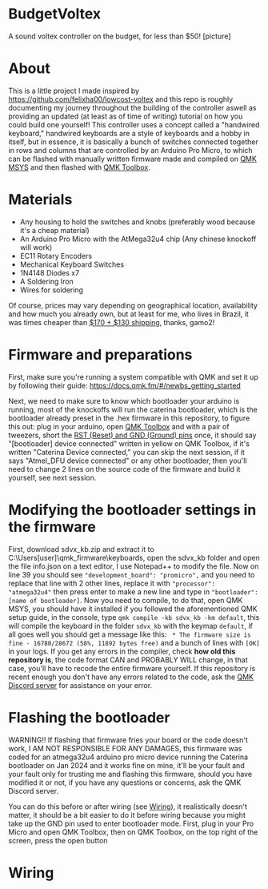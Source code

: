 # BudgetVoltex
A sound voltex controller on the budget, for less than $50!
[picture] 
# About
This is a little project I made inspired by https://github.com/felixha00/lowcost-voltex and this repo is roughly documenting my journey throughout the building of the controller aswell as providing an updated (at least as of time of writing) tutorial on how you could build one yourself!
This controller uses a concept called a "handwired keyboard," handwired keyboards are a style of keyboards and a hobby in itself, but in essence, it is basically a bunch of switches connected together in rows and columns that are controlled by an Arduino Pro Micro, to which can be flashed with manually written firmware made and compiled on [QMK MSYS](https://msys.qmk.fm) and then flashed with [QMK Toolbox](https://github.com/qmk/qmk_toolbox).
# Materials
* Any housing to hold the switches and knobs (preferably wood because it's a cheap material)
* An Arduino Pro Micro with the AtMega32u4 chip (Any chinese knockoff will work)
* EC11 Rotary Encoders
* Mechanical Keyboard Switches
* 1N4148 Diodes x7
* A Soldering Iron
* Wires for soldering
  
Of course, prices may vary depending on geographical location, availability and how much you already own, but at least for me, who lives in Brazil, it was times cheaper than [$170 + $130 shipping](https://imgur.com/ir808ol), thanks, gamo2!

# Firmware and preparations
First, make sure you're running a system compatible with QMK and set it up by following their guide: https://docs.qmk.fm/#/newbs_getting_started

Next, we need to make sure to know which bootloader your arduino is running, most of the knockoffs will run the caterina bootloader, which is the bootloader already preset in the .hex firmware in this repository, to figure this out: plug in your arduino, open [QMK Toolbox](https://github.com/qmk/qmk_toolbox) and with a pair of tweezers, short the [RST (Reset) and GND (Ground) pins](https://imgur.com/uM4fLvM) once, it should say "[bootloader] device connected" written in yellow on QMK Toolbox, if it's written "Caterina Device connected," you can skip the next session, if it says "Atmel_DFU device connected" or any other bootloader, then you'll need to change 2 lines on the source code of the firmware and build it yourself, see next session.
# Modifying the bootloader settings in the firmware
First, download sdvx_kb.zip and extract it to C:\Users\[user]\qmk_firmware\keyboards, open the sdvx_kb folder and open the file info.json on a text editor, I use Notepad++ to modify the file. Now on line 39 you should see ``"development_board": "promicro",`` and you need to replace that line with 2 other lines, replace it with ``"processor": "atmega32u4"`` then press enter to make a new line and type in ``"bootloader": [name of bootloader]``.
Now you need to compile, to do that, open QMK MSYS, you should have it installed if you followed the aforementioned QMK setup guide, in the console, type ``qmk compile -kb sdvx_kb -km default``, this will compile the keyboard in the folder ``sdvx_kb`` with the keymap ``default``, if all goes well you should get a message like this: `` * The firmware size is fine - 16780/28672 (58%, 11892 bytes free)`` and a bunch of lines with ``[OK]`` in your logs.
If you get any errors in the compiler, check **how old this repository is**, the code format CAN and PROBABLY WILL change, in that case, you'll have to recode the entire firmware yourself. If this repository is recent enough you don't have any errors related to the code, ask the [QMK Discord server](https://discord.gg/qmk) for assistance on your error.

# Flashing the bootloader
WARNING!! If flashing that firmware fries your board or the code doesn't work, I AM NOT RESPONSIBLE FOR ANY DAMAGES, this firmware was coded for an atmega32u4 arduino pro micro device running the Caterina bootloader on Jan 2024 and it works fine on mine, it'll be your fault and your fault only for trusting me and flashing this firmware, should you have modified it or not, if you have any questions or concerns, ask the QMK Discord server.

You can do this before or after wiring (see [Wiring]()), it realistically doesn't matter, it should be a bit easier to do it before wiring because you might take up the GND pin used to enter bootloader mode.
First, plug in your Pro Micro and open QMK Toolbox, then on QMK Toolbox, on the top right of the screen, press the open button

# Wiring

